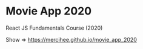 # Movie App 2020

React JS Fundamentals Course (2020)

Show => https://mercihee.github.io/movie_app_2020
